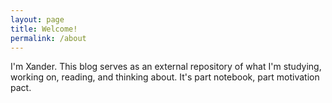 ```yaml
---
layout: page
title: Welcome!
permalink: /about
---
```


I'm Xander. This blog serves as an external repository of what I'm studying, working on, reading, and thinking about. It's part notebook, part motivation pact.
